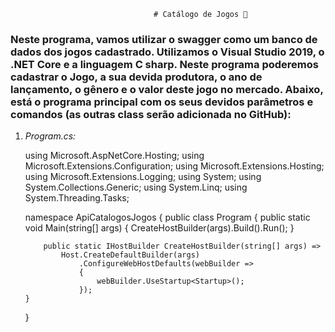									# Catálogo de Jogos 🚀

### Neste programa, vamos utilizar o swagger como um banco de dados dos jogos cadastrado. Utilizamos o Visual Studio 2019, o .NET Core e a linguagem C sharp. Neste programa poderemos cadastrar o Jogo, a sua devida produtora, o ano de lançamento, o gênero e o valor deste jogo no mercado. Abaixo, está o programa principal com os seus devidos parâmetros e comandos (as outras class serão adicionada no GitHub):



1. *_Program.cs_:*

   using Microsoft.AspNetCore.Hosting;
   using Microsoft.Extensions.Configuration;
   using Microsoft.Extensions.Hosting;
   using Microsoft.Extensions.Logging;
   using System;
   using System.Collections.Generic;
   using System.Linq;
   using System.Threading.Tasks;

   namespace ApiCatalogosJogos
   {
       public class Program
       {
           public static void Main(string[] args)
           {
               CreateHostBuilder(args).Build().Run();
           }
       
           public static IHostBuilder CreateHostBuilder(string[] args) =>
               Host.CreateDefaultBuilder(args)
                   .ConfigureWebHostDefaults(webBuilder =>
                   {
                       webBuilder.UseStartup<Startup>();
                   });
       }
   }
